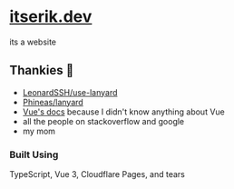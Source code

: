 # [itserik.dev](https://itserik.dev)
its a website

## Thankies 🎉 
- [LeonardSSH/use-lanyard](https://github.com/LeonardSSH/use-lanyard)
- [Phineas/lanyard](https://github.com/Phineas/lanyard)
- [Vue's docs](https://vuejs.org) because I didn't know anything about Vue
- all the people on stackoverflow and google
- my mom

### Built Using
TypeScript, Vue 3, Cloudflare Pages, and tears 